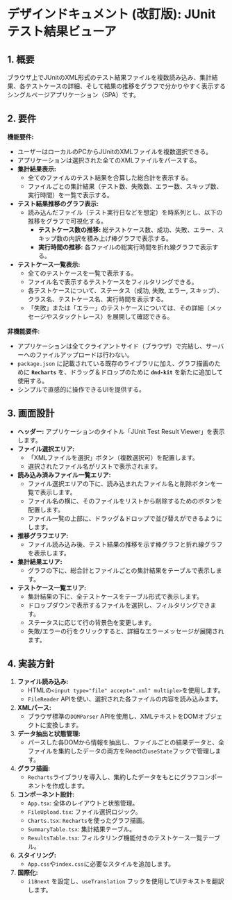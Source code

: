 # デザインドキュメント (改訂版): JUnitテスト結果ビューア

## 1. 概要

ブラウザ上でJUnitのXML形式のテスト結果ファイルを複数読み込み、集計結果、各テストケースの詳細、そして結果の推移をグラフで分かりやすく表示するシングルページアプリケーション（SPA）です。

## 2. 要件

**機能要件:**

- ユーザーはローカルのPCからJUnitのXMLファイルを複数選択できる。
- アプリケーションは選択された全てのXMLファイルをパースする。
- **集計結果表示:**
  - 全てのファイルのテスト結果を合算した総合計を表示する。
  - ファイルごとの集計結果（テスト数、失敗数、エラー数、スキップ数、実行時間）を一覧で表示する。
- **テスト結果推移のグラフ表示:**
  - 読み込んだファイル（テスト実行日などを想定）を時系列とし、以下の推移をグラフで可視化する。
    - **テストケース数の推移:** 総テストケース数、成功、失敗、エラー、スキップ数の内訳を積み上げ棒グラフで表示する。
    - **実行時間の推移:** 各ファイルの総実行時間を折れ線グラフで表示する。
- **テストケース一覧表示:**
  - 全てのテストケースを一覧で表示する。
  - ファイル名で表示するテストケースをフィルタリングできる。
  - 各テストケースについて、ステータス（成功, 失敗, エラー, スキップ）、クラス名、テストケース名、実行時間を表示する。
  - 「失敗」または「エラー」のテストケースについては、その詳細（メッセージやスタックトレース）を展開して確認できる。

**非機能要件:**

- アプリケーションは全てクライアントサイド（ブラウザ）で完結し、サーバーへのファイルアップロードは行わない。
- `package.json` に記載されている既存のライブラリに加え、グラフ描画のために **`Recharts`** を、ドラッグ＆ドロップのために **`dnd-kit`** を新たに追加して使用する。
- シンプルで直感的に操作できるUIを提供する。

## 3. 画面設計

- **ヘッダー:** アプリケーションのタイトル「JUnit Test Result Viewer」を表示します。
- **ファイル選択エリア:**
  - 「XMLファイルを選択」ボタン（複数選択可）を配置します。
  - 選択されたファイル名がリストで表示されます。
- **読み込み済みファイル一覧エリア:**
  - ファイル選択エリアの下に、読み込まれたファイル名と削除ボタンを一覧で表示します。
  - ファイル名の横に、そのファイルをリストから削除するためのボタンを配置します。
  - ファイル一覧の上部に、ドラッグ＆ドロップで並び替えができるようにします。
- **推移グラフエリア:**
  - ファイル読み込み後、テスト結果の推移を示す棒グラフと折れ線グラフを表示します。
- **集計結果エリア:**
  - グラフの下に、総合計とファイルごとの集計結果をテーブルで表示します。
- **テストケース一覧エリア:**
  - 集計結果の下に、全テストケースをテーブル形式で表示します。
  - ドロップダウンで表示するファイルを選択し、フィルタリングできます。
  - ステータスに応じて行の背景色を変更します。
  - 失敗/エラーの行をクリックすると、詳細なエラーメッセージが展開されます。

## 4. 実装方針

1. **ファイル読み込み:**
    - HTMLの`<input type="file" accept=".xml" multiple>`を使用します。
    - `FileReader` APIを使い、選択された各ファイルの内容を読み込みます。
2. **XMLパース:**
    - ブラウザ標準の`DOMParser` APIを使用し、XMLテキストをDOMオブジェクトに変換します。
3. **データ抽出と状態管理:**
    - パースした各DOMから情報を抽出し、ファイルごとの結果データと、全ファイルを集約したデータの両方をReactの`useState`フックで管理します。
4. **グラフ描画:**
    - `Recharts`ライブラリを導入し、集約したデータをもとにグラフコンポーネントを作成します。
5. **コンポーネント設計:**
    - `App.tsx`: 全体のレイアウトと状態管理。
    - `FileUpload.tsx`: ファイル選択ロジック。
    - `Charts.tsx`: `Recharts`を使ったグラフ描画。
    - `SummaryTable.tsx`: 集計結果テーブル。
    - `ResultsTable.tsx`: フィルタリング機能付きのテストケース一覧テーブル。
6. **スタイリング:**
    - `App.css`や`index.css`に必要なスタイルを追加します。
7. **国際化:**
    - `i18next` を設定し、`useTranslation` フックを使用してUIテキストを翻訳します。

